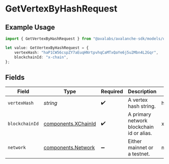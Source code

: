 # GetVertexByHashRequest

## Example Usage

```typescript
import { GetVertexByHashRequest } from "@avalabs/avalanche-sdk/models/operations";

let value: GetVertexByHashRequest = {
    vertexHash: "haP1CW56cspZY7aEuqHNrtpvhqCaMTxQaYe6j5u2Mbn4L2Gqr",
    blockchainId: "x-chain",
};
```

## Fields

| Field                                                      | Type                                                       | Required                                                   | Description                                                | Example                                                    |
| ---------------------------------------------------------- | ---------------------------------------------------------- | ---------------------------------------------------------- | ---------------------------------------------------------- | ---------------------------------------------------------- |
| `vertexHash`                                               | *string*                                                   | :heavy_check_mark:                                         | A vertex hash string.                                      | haP1CW56cspZY7aEuqHNrtpvhqCaMTxQaYe6j5u2Mbn4L2Gqr          |
| `blockchainId`                                             | [components.XChainId](../../models/components/xchainid.md) | :heavy_check_mark:                                         | A primary network blockchain id or alias.                  | x-chain                                                    |
| `network`                                                  | [components.Network](../../models/components/network.md)   | :heavy_minus_sign:                                         | Either mainnet or a testnet.                               | mainnet                                                    |
